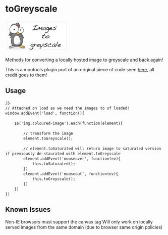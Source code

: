 toGreyscale
======

![icon](http://github.com/ninjapenguin/mootools-img.toGreyscale/raw/master/Images/gs.png)

Methods for converting a locally hosted image to greyscale and back again!

This is a mootools plugin port of an original piece of code seen [here](http://www.ajaxblender.com/howto-convert-image-to-grayscale-using-javascript.html), all credit goes to them!

Usage
----------

	JS
	// Attached on load as we need the images to of loaded!
	window.addEvent('load', function(){

		$$('img.coloured-image').each(function(element){

			// transform the image
			element.toGreyscale();

			// element.toSaturated will return image to saturated version if previously de-staurated with element.toGreyscale
			element.addEvent('mouseover', function(ev){
				this.toSaturated();
			})
			element.addEvent('mouseout', function(ev){
				this.toGreyscale();
			})
		})
	})

Known Issues
------

Non-IE browsers must support the canvas tag
Will only work on locally served images from the same domain (due to browser same origin policies)